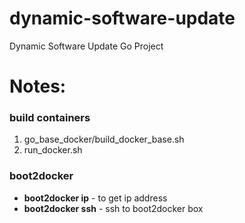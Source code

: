 dynamic-software-update
=======================

Dynamic Software Update Go Project

# Notes:

### build containers
 1. go_base_docker/build_docker_base.sh
 1. run_docker.sh

### boot2docker
 - **boot2docker ip** - to get ip address
 - **boot2docker ssh** - ssh to boot2docker box